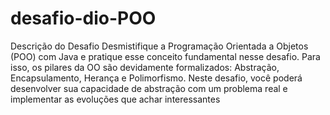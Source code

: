 # desafio-dio-POO

Descrição do Desafio
Desmistifique a Programação Orientada a Objetos (POO) com Java e pratique esse conceito fundamental nesse desafio. Para isso, os pilares da OO são devidamente formalizados: Abstração, Encapsulamento, Herança e Polimorfismo. Neste desafio, você poderá desenvolver sua capacidade de abstração com um problema real e implementar as evoluções que achar interessantes
